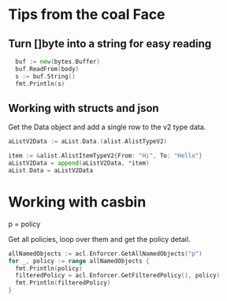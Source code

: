 # Tips from the coal Face

## Turn []byte into a string for easy reading
```go
  buf := new(bytes.Buffer)
  buf.ReadFrom(body)
  s := buf.String()
  fmt.Println(s)
```

## Working with structs and json

Get the Data object and add a single row to the v2 type data.
```go
aListV2Data := aList.Data.(alist.AlistTypeV2)

item := &alist.AlistItemTypeV2{From: "Hi", To: "Hello"}
aListV2Data = append(aListV2Data, *item)
aList.Data = aListV2Data
```

# Working with casbin
p = policy

Get all policies, loop over them and get the policy detail.
```go
allNamedObjects := acl.Enforcer.GetAllNamedObjects("p")
for _, policy := range allNamedObjects {
  fmt.Println(policy)
  filteredPolicy = acl.Enforcer.GetFilteredPolicy(1, policy)
  fmt.Println(filteredPolicy)
}
```

